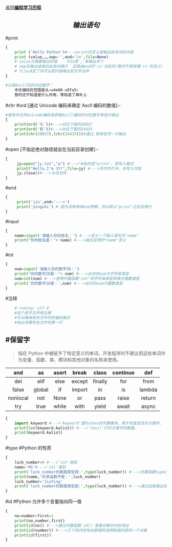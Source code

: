 返回[**编程学习历程**](编程学习历程.md)

## $$ 输出语句 $$

#print

```python
{
	print ('Hello Python')#--->print的含义是输出括号内的内容
	print (value,…,sep='',end='\n',file=None)
	# value为需要输出的值    可以用','来输出多个
	# sep在输出结束后会自动换行  这是由end的'\n'决定的(暂时不是很懂'\n'的含义)
	# file决定了你可以把内容输出到文件当中
}

#记录Ascll码的对应数字：
	中文编码的范围是从<u4e00-u9fa5>
	暂时还不知道是什么作用，等知道了再补上
```

#chr #ord
[通过 Unicode 编码来确定 Ascll 编码的数值]:-

```python
#使用中文的Unicode编码来获取Ascll编码的对应数字来进行输出
{
	print(ord('久'))#--->对应下面的20037
	print(ord('影'))#--->对应下面的24433
	print(chr(20037),(chr(24433)))#通过,使其在同一行输出
}
```

#open
[不指定绝对路径就会在当前目录创建]:-

```python
{
     jy=open("jy.txt","w") #--->"W指的是"write"，即写入模式
     print("Hello,I'm JY!",file=jy) #--->将文件打开，并写入内容
     jy.close()#--->关闭文件
}
```

#end

```python
{
	 print('jiu',end='--->')
	 print('yingshi') # 因为没有修改end参数，所以默认"print"之后会换行
}
```

#input

```python
{
	name=input('请输入你的姓名：') #--->定义一个输入语句为"name"
	print("你的姓名是："+ name) #--->输出反馈的"name"含义
}
```

#int

```python
{
	num=input('请输入你的数字ID：')
	print("你的数字ID是："+ num) #--->此时的num为字符串类型
	num=int(num) #--->使用内置函数"int"将字符串类型转换为整数类型
	print('你的数字ID是：',num) #--->此时的num为整数类型
}
```

#注释

```python
	# coding: utf-8
	#这个是中文声明注释
	#可以确保另存文件时的编码格式
	#他必须要写在文件的第一行
```

## #保留字

> 指在 Python 中被赋予了特定意义的单词，开发程序时不建议把这些单词作为变量、函数、类、模块和其他对象的名称来使用。

|   and    |   as   | asert | break  |  class  | continue |  def   |
| :------: | :----: | :---: | :----: | :-----: | :------: | :----: |
|   del    |  elif  | else  | except | finally |   for    |  from  |
|  false   | global |  if   | import |   in    |    is    | lambda |
| nonlocal |  not   | None  |   or   |  pass   |  raise   | return |
|   try    |  true  | while |  with  |  yield  |  await   | async  |

```Python
{
	import keyword #--->'keyword'是Python的内置模块，用于检查是否为关键字。
	print(len(keyword.kwlist)) #--->'len()'打印关键字的数量。
	print(keyword.kwlist)
}
```

#type #Python 的性质

```Python
{
	luck_number=9 #--->'int'类型
	name='HS'#--->'str'类型
	print('luck_number的数据类型是:',type(luck_number)) #--->内置函数type()，检查输出数据的类型
	print(name,'的幸运数字是：',luck_number)
	luck_number='JiuYing'
	print('luck_number的数据类型是:',type(luck_number)) #--->通过这条输出信息，证明Python是动态修改变量的类型
}
```

#id #Python 允许多个变量指向同一值

```Python
{
	no=number=first=1
	print(no,number,first)
	print(id(no)) #--->通过内置函数'id()'查看对象的内存地址
	print(id(number)) #--->三个的内存地址都相同说明赋值的是同一个对象
	print(id(first))
}
```
